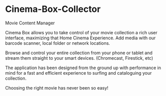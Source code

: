 # Cinema-Box-Collector
Movie Content Manager


Cinema Box allows you to take control of your movie collection a rich user interface, maximizing that Home Cinema Experience. Add media with our barcode scanner, local folder or network locations.

Browse and control your entire collection from your phone or tablet and stream them straight to your smart devices. (Chromecast, Firestick, etc)

The application has been designed from the ground up with performance in mind for a fast and efficient experience to surfing and cataloguing your collection.

Choosing the right movie has never been so easy!
